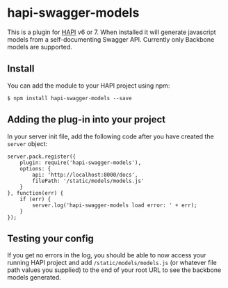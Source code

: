 # hapi-swagger-models

This is a plugin for [HAPI](http://hapijs.com/) v6 or 7. When installed it will generate javascript models from a self-documenting Swagger API. Currently only Backbone models are supported.

## Install

You can add the module to your HAPI project using npm:

    $ npm install hapi-swagger-models --save

## Adding the plug-in into your project

In your server init file, add the following code after you have created the `server` object:

    server.pack.register({
        plugin: require('hapi-swagger-models'),
        options: {
            api: 'http://localhost:8000/docs',
            filePath: '/static/models/models.js'
        }
    }, function(err) {
        if (err) {
            server.log('hapi-swagger-models load error: ' + err);
        }
    });

## Testing your config

If you get no errors in the log, you should be able to now access your running HAPI project and add `/static/models/models.js` (or whatever file path values you supplied) to the end of your root URL to see the backbone models generated.
